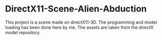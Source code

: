 # DirectX11-Scene-Alien-Abduction

This project is a scene made on directX11-3D. The programming and model loading has been done here by me. The assets are taken from the directX model repository. 
